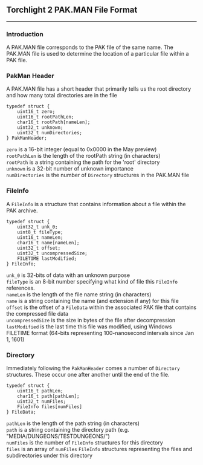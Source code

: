 ## Torchlight 2 PAK.MAN File Format

---

### Introduction

A PAK.MAN file corresponds to the PAK file of the same name.  The PAK.MAN file is used to determine the location of a particular file within a PAK file.

### PakMan Header

A PAK.MAN file has a short header that primarily tells us the root directory and how many total directories are in the file

	typedef struct {
		uint16_t zero;
		uint16_t rootPathLen;
		char16_t rootPath[nameLen];
		uint32_t unknown;
		uint32_t numDirectories;
	} PakManHeader;

``zero`` is a 16-bit integer (equal to 0x0000 in the May preview)  
``rootPathLen`` is the length of the rootPath string (in characters)  
``rootPath`` is a string containing the path for the 'root' directory  
``unknown`` is a 32-bit number of unknown importance  
``numDirectories`` is the number of ``Directory`` structures in the PAK.MAN file  

### FileInfo

A ``FileInfo`` is a structure that contains information about a file within the PAK archive.

	typedef struct {
		uint32_t unk_0;
		uint8_t fileType;
		uint16_t nameLen;
		char16_t name[nameLen];
		uint32_t offset;
		uint32_t uncompressedSize;
		FILETIME lastModified;
	} FileInfo;

``unk_0`` is 32-bits of data with an unknown purpose  
``fileType`` is an 8-bit number specifying what kind of file this ``FileInfo`` references.  
``nameLen`` is the length of the file name string (in characters)  
``name`` is a string containing the name (and extension if any) for this file  
``offset`` is the offset of a ``FileData`` within the associated PAK file that contains the compressed file data  
``uncompressedSize`` is the size in bytes of the file after decompression  
``lastModified`` is the last time this file was modified, using Windows FILETIME format (64-bits representing 100-nanosecond intervals since Jan 1, 1601)

### Directory

Immediately following the ``PakManHeader`` comes a number of ``Directory`` structures.  These occur one after another until the end of the file.

	typedef struct {
		uint16_t pathLen;
		char16_t path[pathLen];
		uint32_t numFiles;
		FileInfo files[numFiles]
	} FileData;

``pathLen`` is the length of the path string (in characters)  
``path`` is a string containing the directory path (e.g. "MEDIA/DUNGEONS/TESTDUNGEONS/")  
``numFiles`` is the number of ``FileInfo`` structures for this directory  
``files`` is an array of ``numFiles`` ``FileInfo`` structures representing the files and subdirectories under this directory